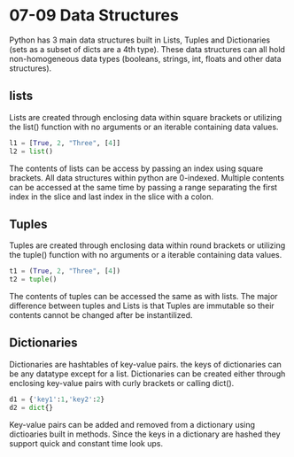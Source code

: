 # 07-09 Data Structures
Python has 3 main data structures built in Lists, Tuples and Dictionaries (sets as a subset of dicts are a 4th type). These data structures can all hold non-homogeneous data types (booleans, strings, int, floats and other data structures).

## lists
Lists are created through enclosing data within square brackets or utilizing the list() function with no arguments or an iterable containing data values.

```python
l1 = [True, 2, "Three", [4]]
l2 = list()
```
The contents of lists can be access by passing an index using square brackets. All data structures within python are 0-indexed. Multiple contents can be accessed at the same time by passing a range separating the first index in the slice and last index in the slice with a colon.
## Tuples
Tuples are created through enclosing data within round brackets or utilizing the tuple() function with no arguments or a iterable containing data values.

```python
t1 = (True, 2, "Three", [4])
t2 = tuple()
```
The contents of tuples can be accessed the same as with lists. The major difference between tuples and Lists is that Tuples are immutable so their contents cannot be changed after be instantilized.

## Dictionaries
Dictionaries are hashtables of key-value pairs. the keys of dictionaries can be any datatype except for a list. Dictionaries can be created either through enclosing key-value pairs with curly brackets or calling dict().

```python
d1 = {'key1':1,'key2':2}
d2 = dict{}
```
Key-value pairs can be added and removed from a dictionary using dictioaries built in methods. Since the keys in a dictionary are hashed they support quick and constant time look ups. 
